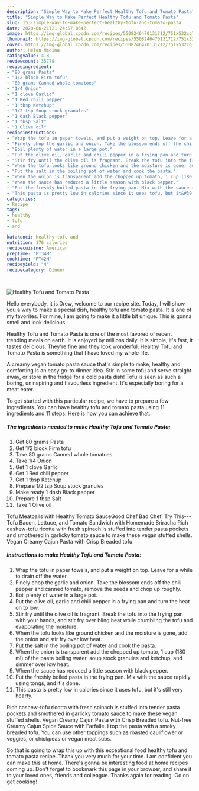 ```yaml
---
description: "Simple Way to Make Perfect Healthy Tofu and Tomato Pasta"
title: "Simple Way to Make Perfect Healthy Tofu and Tomato Pasta"
slug: 153-simple-way-to-make-perfect-healthy-tofu-and-tomato-pasta
date: 2020-06-21T21:24:57.064Z
image: https://img-global.cpcdn.com/recipes/5508246470131712/751x532cq70/healthy-tofu-and-tomato-pasta-recipe-main-photo.jpg
thumbnail: https://img-global.cpcdn.com/recipes/5508246470131712/751x532cq70/healthy-tofu-and-tomato-pasta-recipe-main-photo.jpg
cover: https://img-global.cpcdn.com/recipes/5508246470131712/751x532cq70/healthy-tofu-and-tomato-pasta-recipe-main-photo.jpg
author: Helen Medina
ratingvalue: 4.8
reviewcount: 35778
recipeingredient:
- "80 grams Pasta"
- "1/2 block Firm tofu"
- "80 grams Canned whole tomatoes"
- "1/4 Onion"
- "1 clove Garlic"
- "1 Red chili pepper"
- "1 tbsp Ketchup"
- "1/2 tsp Soup stock granules"
- "1 dash Black pepper"
- "1 tbsp Salt"
- "1 Olive oil"
recipeinstructions:
- "Wrap the tofu in paper towels, and put a weight on top. Leave for a while to drain off the water."
- "Finely chop the garlic and onion. Take the blossom ends off the chili pepper and canned tomato, remove the seeds and chop up roughly."
- "Boil plenty of water in a large pot."
- "Put the olive oil, garlic and chili pepper in a frying pan and turn the heat on to low."
- "Stir fry until the olive oil is fragrant. Break the tofu into the frying pan with your hands, and stir fry over bling  heat while crumbling the tofu and evaporating the moisture."
- "When the tofu looks like ground chicken and the moisture is gone, add the onion and stir fry over low heat."
- "Put the salt in the boiling pot of water and cook the pasta."
- "When the onion is transparent add the chopped up tomato, 1 cup (180 ml) of the pasta boiling water, soup stock granules and ketchup, and simmer over low heat."
- "When the sauce has reduced a little season with black pepper."
- "Put the freshly boiled pasta in the frying pan. Mix with the sauce rapidly using tongs, and it&#39;s done."
- "This pasta is pretty low in calories since it uses tofu, but it&#39;s still very hearty."
categories:
- Recipe
tags:
- healthy
- tofu
- and

katakunci: healthy tofu and 
nutrition: 176 calories
recipecuisine: American
preptime: "PT34M"
cooktime: "PT42M"
recipeyield: "4"
recipecategory: Dinner

---
```



![Healthy Tofu and Tomato Pasta](https://img-global.cpcdn.com/recipes/5508246470131712/751x532cq70/healthy-tofu-and-tomato-pasta-recipe-main-photo.jpg)

Hello everybody, it is Drew, welcome to our recipe site. Today, I will show you a way to make a special dish, healthy tofu and tomato pasta. It is one of my favorites. For mine, I am going to make it a little bit unique. This is gonna smell and look delicious.

Healthy Tofu and Tomato Pasta is one of the most favored of recent trending meals on earth. It is enjoyed by millions daily. It is simple, it's fast, it tastes delicious. They're fine and they look wonderful. Healthy Tofu and Tomato Pasta is something that I have loved my whole life.

A creamy vegan tomato pasta sauce that&#39;s simple to make, healthy and comforting is an easy go-to dinner idea. Stir in some tofu and serve straight away, or store in the fridge for a cold pasta dish! Tofu is seen as such a boring, uninspiring and flavourless ingredient. It&#39;s especially boring for a meat eater.


To get started with this particular recipe, we have to prepare a few ingredients. You can have healthy tofu and tomato pasta using 11 ingredients and 11 steps. Here is how you can achieve that.

<!--inarticleads1-->

##### The ingredients needed to make Healthy Tofu and Tomato Pasta:

1. Get 80 grams Pasta
1. Get 1/2 block Firm tofu
1. Take 80 grams Canned whole tomatoes
1. Take 1/4 Onion
1. Get 1 clove Garlic
1. Get 1 Red chili pepper
1. Get 1 tbsp Ketchup
1. Prepare 1/2 tsp Soup stock granules
1. Make ready 1 dash Black pepper
1. Prepare 1 tbsp Salt
1. Take 1 Olive oil


Tofu Meatballs with Healthy Tomato SauceGood Chef Bad Chef. Try This---Tofu Bacon, Lettuce, and Tomato Sandwich with Homemade Sriracha Rich cashew-tofu ricotta with fresh spinach is stuffed into tender pasta pockets and smothered in garlicky tomato sauce to make these vegan stuffed shells. Vegan Creamy Cajun Pasta with Crisp Breaded tofu. 

<!--inarticleads2-->

##### Instructions to make Healthy Tofu and Tomato Pasta:

1. Wrap the tofu in paper towels, and put a weight on top. Leave for a while to drain off the water.
1. Finely chop the garlic and onion. Take the blossom ends off the chili pepper and canned tomato, remove the seeds and chop up roughly.
1. Boil plenty of water in a large pot.
1. Put the olive oil, garlic and chili pepper in a frying pan and turn the heat on to low.
1. Stir fry until the olive oil is fragrant. Break the tofu into the frying pan with your hands, and stir fry over bling  heat while crumbling the tofu and evaporating the moisture.
1. When the tofu looks like ground chicken and the moisture is gone, add the onion and stir fry over low heat.
1. Put the salt in the boiling pot of water and cook the pasta.
1. When the onion is transparent add the chopped up tomato, 1 cup (180 ml) of the pasta boiling water, soup stock granules and ketchup, and simmer over low heat.
1. When the sauce has reduced a little season with black pepper.
1. Put the freshly boiled pasta in the frying pan. Mix with the sauce rapidly using tongs, and it&#39;s done.
1. This pasta is pretty low in calories since it uses tofu, but it&#39;s still very hearty.


Rich cashew-tofu ricotta with fresh spinach is stuffed into tender pasta pockets and smothered in garlicky tomato sauce to make these vegan stuffed shells. Vegan Creamy Cajun Pasta with Crisp Breaded tofu. Nut-free Creamy Cajun Spice Sauce with Farfalle. I top the pasta with a smoky breaded tofu. You can use other toppings such as roasted cauliflower or veggies, or chickpeas or vegan meat subs. 

So that is going to wrap this up with this exceptional food healthy tofu and tomato pasta recipe. Thank you very much for your time. I am confident you can make this at home. There's gonna be interesting food at home recipes coming up. Don't forget to bookmark this page in your browser, and share it to your loved ones, friends and colleague. Thanks again for reading. Go on get cooking!
